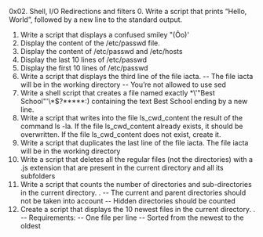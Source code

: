 0x02. Shell, I/O Redirections and filters
0.  Write a script that prints “Hello, World”, followed by a new line to the standard output.
1.  Write a script that displays a confused smiley "(Ôo)'
2.  Display the content of the /etc/passwd file.
3.  Display the content of /etc/passwd and /etc/hosts
4.  Display the last 10 lines of /etc/passwd
5.  Display the first 10 lines of /etc/passwd
6.  Write a script that displays the third line of the file iacta.
    --  The file iacta will be in the working directory
    --  You’re not allowed to use sed
7.  Write a shell script that creates a file named exactly \*\\'"Best School"\'\\*$\?\*\*\*\*\*:) containing the text Best School ending by a new line.
8.  Write a script that writes into the file ls_cwd_content the result of the command ls -la. If the file ls_cwd_content already exists, it should be overwritten. If the file ls_cwd_content does not exist, create it.
9.  Write a script that duplicates the last line of the file iacta. The file iacta will be in the working directory
10. Write a script that deletes all the regular files (not the directories) with a .js extension that are present in the current directory and all its subfolders
11. Write a script that counts the number of directories and sub-directories in the current directory.
 .  --  The current and parent directories should not be taken into account
    --  Hidden directories should be counted
12. Create a script that displays the 10 newest files in the current directory.
 .  --  Requirements:
    --  One file per line
    --  Sorted from the newest to the oldest